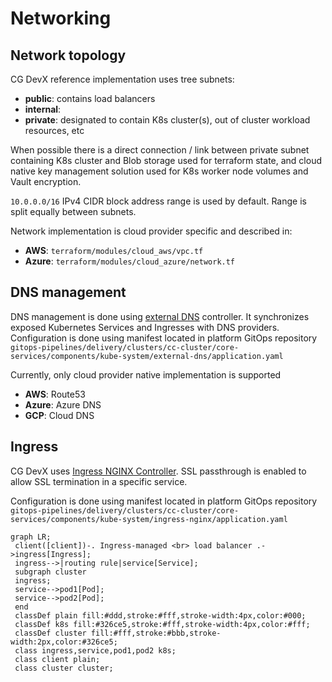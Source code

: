 # Networking

## Network topology

CG DevX reference implementation uses tree subnets:

- **public**: contains load balancers
- **internal**:
- **private**: designated to contain K8s cluster(s), out of cluster workload resources, etc

When possible there is a direct connection / link between private subnet containing K8s cluster and Blob storage used
for terraform state, and cloud native key management solution used for K8s worker node volumes and Vault encryption.

`10.0.0.0/16` IPv4 CIDR block address range is used by default. Range is split equally between subnets.

Network implementation is cloud provider specific and described in:

- **AWS**: `terraform/modules/cloud_aws/vpc.tf`
- **Azure**: `terraform/modules/cloud_azure/network.tf`

## DNS management

DNS management is done using [external DNS](https://kubernetes-sigs.github.io/external-dns/) controller. It synchronizes
exposed Kubernetes Services and Ingresses with DNS providers. Configuration is done using manifest located in platform
GitOps
repository `gitops-pipelines/delivery/clusters/cc-cluster/core-services/components/kube-system/external-dns/application.yaml`

Currently, only cloud provider native implementation is supported

- **AWS**: Route53
- **Azure**: Azure DNS
- **GCP**: Cloud DNS

## Ingress

CG DevX uses [Ingress NGINX Controller](https://kubernetes.github.io/ingress-nginx/). SSL passthrough is enabled to
allow SSL termination in a specific service.

Configuration is done using manifest located in platform GitOps
repository `gitops-pipelines/delivery/clusters/cc-cluster/core-services/components/kube-system/ingress-nginx/application.yaml`


```mermaid
graph LR;
 client([client])-. Ingress-managed <br> load balancer .->ingress[Ingress];
 ingress-->|routing rule|service[Service];
 subgraph cluster
 ingress;
 service-->pod1[Pod];
 service-->pod2[Pod];
 end
 classDef plain fill:#ddd,stroke:#fff,stroke-width:4px,color:#000;
 classDef k8s fill:#326ce5,stroke:#fff,stroke-width:4px,color:#fff;
 classDef cluster fill:#fff,stroke:#bbb,stroke-width:2px,color:#326ce5;
 class ingress,service,pod1,pod2 k8s;
 class client plain;
 class cluster cluster;
```
